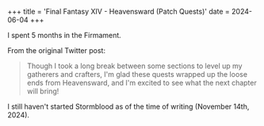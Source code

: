 +++
title = 'Final Fantasy XIV - Heavensward (Patch Quests)'
date = 2024-06-04
+++

I spent 5 months in the Firmament.

<!--more-->

From the original Twitter post:

> Though I took a long break between some sections to level up my gatherers and crafters, I'm glad these quests wrapped up the loose ends from Heavensward, and I'm excited to see what the next chapter will bring!

I still haven't started Stormblood as of the time of writing (November 14th, 2024).